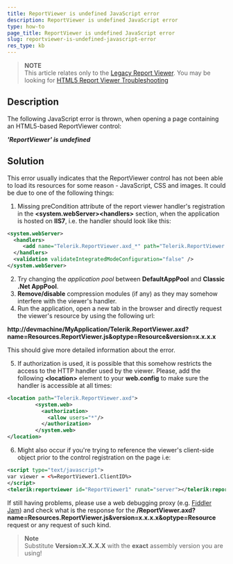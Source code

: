 ```yaml
---
title: ReportViewer is undefined JavaScript error
description: ReportViewer is undefined JavaScript error
type: how-to
page_title: ReportViewer is undefined JavaScript error
slug: reportviewer-is-undefined-javascript-error
res_type: kb
---
```


> **NOTE**
> <br/>
> This article relates only to the [Legacy Report Viewer](../asp-net-report-viewer). You may be looking for [HTML5 Report Viewer Troubleshooting](../html5-viewer-troubleshooting)

## Description 

The following JavaScript error is  thrown, when opening a page containing an HTML5-based ReportViewer control:  
   
***'ReportViewer' is undefined***  
     
## Solution   

This error usually indicates that the ReportViewer control has not been able to load its resources for some reason - JavaScript, CSS and images. It could be due to one of the following things:  
   
 
1. Missing preCondition attribute of the report viewer handler's registration in the **&lt;system.webServer&gt;&lt;handlers&gt;** section, when the application is hosted on **IIS7**, i.e. the handler should look like this:  

  ```xml
  <system.webServer>  
    <handlers>  
       <add name="Telerik.ReportViewer.axd_*" path="Telerik.ReportViewer.axd" verb="*" type="Telerik.ReportViewer.WebForms.HttpHandler, Telerik.ReportViewer.WebForms, Version=x.x.x.x, Culture=neutral, PublicKeyToken=a9d7983dfcc261be" preCondition="integratedMode"   />  
    </handlers>  
    <validation validateIntegratedModeConfiguration="false" />    
</system.webServer>  
  ``` 

2. Try changing the *application pool* between **DefaultAppPool** and **Classic .Net AppPool**.
3. **Remove/disable** compression modules (if any) as they may somehow interfere with the viewer's handler.
4. Run the application, open a new tab in the browser and directly request the viewer's resource by using the following url:  
   
 **http://devmachine/MyApplication/Telerik.ReportViewer.axd?name=Resources.ReportViewer.js&optype=Resource&version=x.x.x.x**  
   

 This should give more detailed information about the error.

5. If authorization is used, it is possible that this somehow restricts the access to the HTTP handler used by the viewer. Please, add the following **&lt;location&gt;** element to your **web.config** to make sure the handler is accessible at all times:  
   
 ```xml
 <location path="Telerik.ReportViewer.axd">   
          <system.web>  
            <authorization>  
              <allow users="*"/>   
            </authorization>  
          </system.web>  
 </location> 
 ```

6. Might also occur if you're trying to reference the viewer's client-side object prior to the control registration on the page i.e:  

  ```xml
  <script type="text/javascript"> 
var viewer = <%=ReportViewer1.ClientID%> 
</script> 
<telerik:reportviewer id="ReportViewer1" runat="server"></telerik:reportviewer> 
  ```  

 If still having problems, please use a web debugging proxy (e.g.  [Fiddler Jam](https://jam.getfiddler.com)) and check what is the response for the **/ReportViewer.axd?name=Resources.ReportViewer.js&version=x.x.x.x&optype=Resource** request or any request of such kind. 
   
 >**Note** 
 > <br/>
 >Substitute **Version=X.X.X.X** with the **exact** assembly version you are using!  


